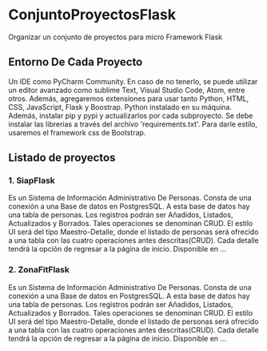 # ConjuntoProyectosFlask

Organizar un conjunto de proyectos para micro Framework Flask

## Entorno De Cada Proyecto

Un IDE como PyCharm Community. En caso de no tenerlo, se puede utilizar un editor avanzado como sublime Text, Visual Studio Code, Atom, entre otros. Además, agregaremos extensiones para usar tanto Python, HTML, CSS, JavaScript, Flask y Boostrap.
Python instalado en su máquina. Además, instalar pip y pypi y actualizarlos por cada subproyecto. Se debe instalar las librerias a través del archivo 'requirements.txt'.
Para darle estilo, usaremos el framework css de Bootstrap.

## Listado de proyectos

### 1. SiapFlask

Es un Sistema de Información Administrativo De Personas. 
Consta de una conexión a una Base de datos en PostgresSQL. 
A esta base de datos hay una tabla de personas. 
Los registros podrán ser Añadidos, Listados, Actualizados y Borrados. Tales operaciones se denominan CRUD.
El estilo UI será del tipo Maestro-Detalle, donde el listado de personas será ofrecido a una tabla con las cuatro operaciones antes descritas(CRUD). Cada detalle tendrá la opción de regresar a la página de inicio.
Disponible en ...

### 2. ZonaFitFlask

Es un Sistema de Información Administrativo De Personas. 
Consta de una conexión a una Base de datos en PostgresSQL. 
A esta base de datos hay una tabla de personas. 
Los registros podrán ser Añadidos, Listados, Actualizados y Borrados. Tales operaciones se denominan CRUD.
El estilo UI será del tipo Maestro-Detalle, donde el listado de personas será ofrecido a una tabla con las cuatro operaciones antes descritas(CRUD). Cada detalle tendrá la opción de regresar a la página de inicio.
Disponible en ...

